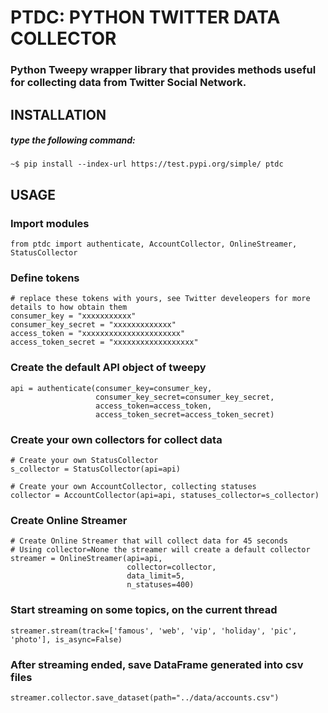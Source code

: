 # PTDC: PYTHON TWITTER DATA COLLECTOR

### Python Tweepy wrapper library that provides methods useful for collecting data from Twitter Social Network.

## INSTALLATION
##### type the following command:
    ~$ pip install --index-url https://test.pypi.org/simple/ ptdc

## USAGE
### Import modules
    from ptdc import authenticate, AccountCollector, OnlineStreamer, StatusCollector
   
### Define tokens
    # replace these tokens with yours, see Twitter develeopers for more details to how obtain them
    consumer_key = "xxxxxxxxxxx"
    consumer_key_secret = "xxxxxxxxxxxxx"
    access_token = "xxxxxxxxxxxxxxxxxxxxxx"
    access_token_secret = "xxxxxxxxxxxxxxxxxx"
    
### Create the default API object of tweepy
    api = authenticate(consumer_key=consumer_key,
                       consumer_key_secret=consumer_key_secret,
                       access_token=access_token,
                       access_token_secret=access_token_secret)
                       
### Create your own collectors for collect data
    # Create your own StatusCollector
    s_collector = StatusCollector(api=api)

    # Create your own AccountCollector, collecting statuses 
    collector = AccountCollector(api=api, statuses_collector=s_collector)

### Create Online Streamer 
    # Create Online Streamer that will collect data for 45 seconds
    # Using collector=None the streamer will create a default collector
    streamer = OnlineStreamer(api=api,
                              collector=collector,
                              data_limit=5,
                              n_statuses=400)

### Start streaming on some topics, on the current thread
    streamer.stream(track=['famous', 'web', 'vip', 'holiday', 'pic', 'photo'], is_async=False)

### After streaming ended, save DataFrame generated into csv files
    streamer.collector.save_dataset(path="../data/accounts.csv")
